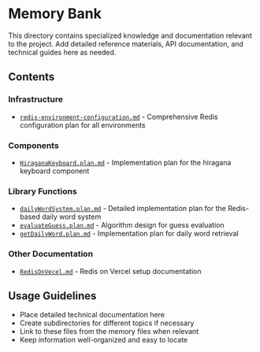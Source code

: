 # Memory Bank

This directory contains specialized knowledge and documentation relevant to the project. Add detailed reference materials, API documentation, and technical guides here as needed.

## Contents

### Infrastructure

- [`redis-environment-configuration.md`](infrastructure/redis-environment-configuration.md) - Comprehensive Redis configuration plan for all environments

### Components

- [`HiraganaKeyboard.plan.md`](components/HiraganaKeyboard.plan.md) - Implementation plan for the hiragana keyboard component

### Library Functions

- [`dailyWordSystem.plan.md`](lib/game/dailyWordSystem.plan.md) - Detailed implementation plan for the Redis-based daily word system
- [`evaluateGuess.plan.md`](lib/game/evaluateGuess.plan.md) - Algorithm design for guess evaluation
- [`getDailyWord.plan.md`](lib/game/getDailyWord.plan.md) - Implementation plan for daily word retrieval

### Other Documentation

- [`RedisOnVecel.md`](RedisOnVecel.md) - Redis on Vercel setup documentation

## Usage Guidelines

- Place detailed technical documentation here
- Create subdirectories for different topics if necessary
- Link to these files from the memory files when relevant
- Keep information well-organized and easy to locate
